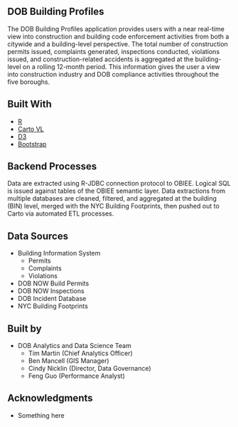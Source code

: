 ## DOB Building Profiles

The DOB Building Profiles application provides users with a near real-time view into construction and building code enforcement activities from both a citywide and a building-level perspective. The total number of construction permits issued, complaints generated, inspections conducted, violations issued, and construction-related accidents is aggregated at the building-level on a rolling 12-month period. This information gives the user a view into construction industry and DOB compliance activities throughout the five boroughs. 

## Built With

* [R](https://www.r-project.org/)
* [Carto VL](https://carto.com/developers/carto-vl/)
* [D3](https://d3js.org/)
* [Bootstrap](https://getbootstrap.com/)

## Backend Processes  

Data are extracted using R-JDBC connection protocol to OBIEE. Logical SQL is issued against tables of the OBIEE semantic layer.  Data extractions from multiple databases are cleaned, filtered, and aggregated at the building (BIN) level, merged with the NYC Building Footprints, then pushed out to Carto via automated ETL processes. 

## Data Sources

*	Building Information System
    + Permits
    + Complaints
    + Violations
*	DOB NOW Build Permits
*	DOB NOW Inspections
*	DOB Incident Database
*	NYC Building Footprints

## Built by

*	DOB Analytics and Data Science Team
    + Tim Martin (Chief Analytics Officer)
    + Ben Mancell (GIS Manager)
    + Cindy Nicklin (Director, Data Governance)
    + Feng Guo (Performance Analyst)

## Acknowledgments

* Something here

